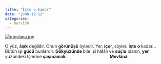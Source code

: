 ```yaml
---
title: "İşte o kadar"
date: "2008-12-12"
categories: 
  - Dervish
---
```


[![mevlana.jpg](/uploads/2008/12/mevlana-1.jpg)](/uploads/2008/12/mevlana-1.jpg "mevlana.jpg")

O yüz, **âşık** değildir. Onun **görünüşü** öyledir. Yer, **içe**r, söyler. **İşte o** kadar... Bütün işi **gücü** bunlardır. **Gökyüzünde** bile işi hâtâlı ve **suçlu** olanın, **yer** yüzündeki İşlerine **şaşmamalı**.                                    **Mevlânâ**
